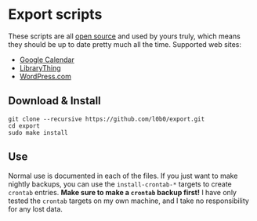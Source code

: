 Export scripts
==============

These scripts are all [open source](LICENSE.txt) and used by yours truly, which means they should be up to date pretty much all the time. Supported web sites:

* [Google Calendar](https://www.google.com/calendar/render)
* [LibraryThing](https://www.librarything.com/)
* [WordPress.com](https://wordpress.com/)

Download & Install
------------------

    git clone --recursive https://github.com/l0b0/export.git
    cd export
    sudo make install

Use
---
Normal use is documented in each of the files. If you just want to make nightly backups, you can use the `install-crontab-*` targets to create `crontab` entries. **Make sure to make a `crontab` backup first!** I have only tested the `crontab` targets on my own machine, and I take no responsibility for any lost data.
